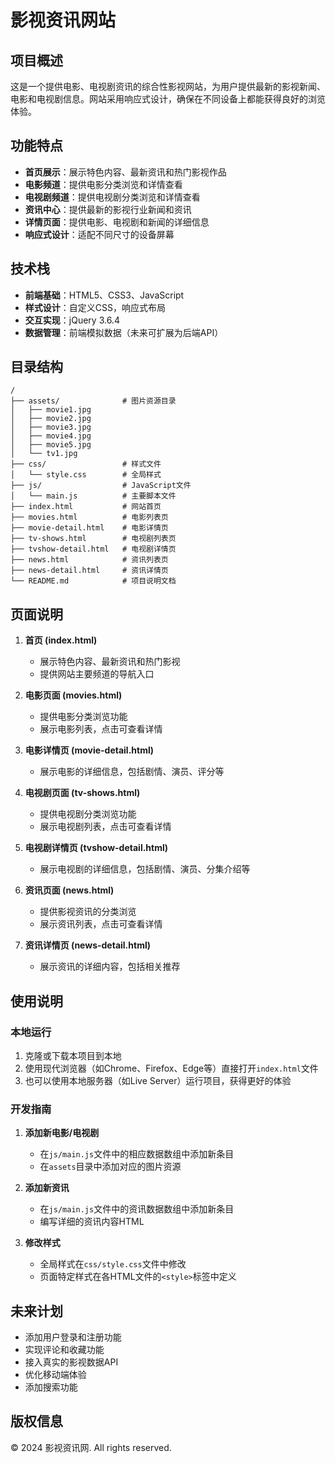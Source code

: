 # 影视资讯网站

## 项目概述

这是一个提供电影、电视剧资讯的综合性影视网站，为用户提供最新的影视新闻、电影和电视剧信息。网站采用响应式设计，确保在不同设备上都能获得良好的浏览体验。

## 功能特点

- **首页展示**：展示特色内容、最新资讯和热门影视作品
- **电影频道**：提供电影分类浏览和详情查看
- **电视剧频道**：提供电视剧分类浏览和详情查看
- **资讯中心**：提供最新的影视行业新闻和资讯
- **详情页面**：提供电影、电视剧和新闻的详细信息
- **响应式设计**：适配不同尺寸的设备屏幕

## 技术栈

- **前端基础**：HTML5、CSS3、JavaScript
- **样式设计**：自定义CSS，响应式布局
- **交互实现**：jQuery 3.6.4
- **数据管理**：前端模拟数据（未来可扩展为后端API）

## 目录结构

```
/
├── assets/              # 图片资源目录
│   ├── movie1.jpg
│   ├── movie2.jpg
│   ├── movie3.jpg
│   ├── movie4.jpg
│   ├── movie5.jpg
│   └── tv1.jpg
├── css/                 # 样式文件
│   └── style.css        # 全局样式
├── js/                  # JavaScript文件
│   └── main.js          # 主要脚本文件
├── index.html           # 网站首页
├── movies.html          # 电影列表页
├── movie-detail.html    # 电影详情页
├── tv-shows.html        # 电视剧列表页
├── tvshow-detail.html   # 电视剧详情页
├── news.html            # 资讯列表页
├── news-detail.html     # 资讯详情页
└── README.md            # 项目说明文档
```

## 页面说明

1. **首页 (index.html)**
   - 展示特色内容、最新资讯和热门影视
   - 提供网站主要频道的导航入口

2. **电影页面 (movies.html)**
   - 提供电影分类浏览功能
   - 展示电影列表，点击可查看详情

3. **电影详情页 (movie-detail.html)**
   - 展示电影的详细信息，包括剧情、演员、评分等

4. **电视剧页面 (tv-shows.html)**
   - 提供电视剧分类浏览功能
   - 展示电视剧列表，点击可查看详情

5. **电视剧详情页 (tvshow-detail.html)**
   - 展示电视剧的详细信息，包括剧情、演员、分集介绍等

6. **资讯页面 (news.html)**
   - 提供影视资讯的分类浏览
   - 展示资讯列表，点击可查看详情

7. **资讯详情页 (news-detail.html)**
   - 展示资讯的详细内容，包括相关推荐

## 使用说明

### 本地运行

1. 克隆或下载本项目到本地
2. 使用现代浏览器（如Chrome、Firefox、Edge等）直接打开`index.html`文件
3. 也可以使用本地服务器（如Live Server）运行项目，获得更好的体验

### 开发指南

1. **添加新电影/电视剧**
   - 在`js/main.js`文件中的相应数据数组中添加新条目
   - 在`assets`目录中添加对应的图片资源

2. **添加新资讯**
   - 在`js/main.js`文件中的资讯数据数组中添加新条目
   - 编写详细的资讯内容HTML

3. **修改样式**
   - 全局样式在`css/style.css`文件中修改
   - 页面特定样式在各HTML文件的`<style>`标签中定义

## 未来计划

- 添加用户登录和注册功能
- 实现评论和收藏功能
- 接入真实的影视数据API
- 优化移动端体验
- 添加搜索功能

## 版权信息

© 2024 影视资讯网. All rights reserved.